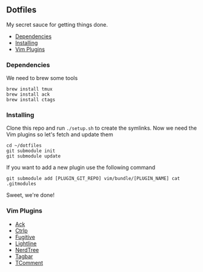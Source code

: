 ## Dotfiles
My secret sauce for getting things done.

* [Dependencies](#dependencies)
* [Installing](#installing)
* [Vim Plugins](#vim-plugins)

### Dependencies
We need to brew some tools
```
brew install tmux
brew install ack
brew install ctags
```

### Installing
Clone this repo and run `./setup.sh` to create the symlinks. Now we need the Vim plugins so let's fetch and update them
```
cd ~/dotfiles
git submodule init
git submodule update
```
If you want to add a new plugin use the following command
```
git submodule add [PLUGIN_GIT_REPO] vim/bundle/[PLUGIN_NAME] cat .gitmodules
```
Sweet, we're done!

### Vim Plugins
* [Ack][Ack]
* [Ctrlp][Ctrlp]
* [Fugitive][Fugitive]
* [Lightline][Lightline]
* [NerdTree][NerdTree]
* [Tagbar][Tagbar]
* [TComment][TComment]

[Ack]: https://github.com/mileszs/ack.vim.git
[CtrlP]: https://github.com/kien/ctrlp.vim.git
[Fugitive]: https://github.com/tpope/vim-fugitive
[LightLine]: https://github.com/itchyny/lightline.vim
[NerdTree]: https://github.com/scrooloose/nerdtree.git
[Tagbar]: https://github.com/majutsushi/tagbar.git
[TComment]: https://github.com/tomtom/tcomment_vim

